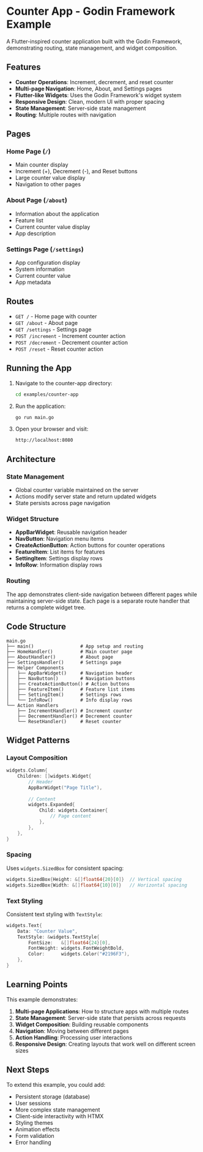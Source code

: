 # Counter App - Godin Framework Example

A Flutter-inspired counter application built with the Godin Framework, demonstrating routing, state management, and widget composition.

## Features

- **Counter Operations**: Increment, decrement, and reset counter
- **Multi-page Navigation**: Home, About, and Settings pages
- **Flutter-like Widgets**: Uses the Godin Framework's widget system
- **Responsive Design**: Clean, modern UI with proper spacing
- **State Management**: Server-side state management
- **Routing**: Multiple routes with navigation

## Pages

### Home Page (`/`)
- Main counter display
- Increment (+), Decrement (-), and Reset buttons
- Large counter value display
- Navigation to other pages

### About Page (`/about`)
- Information about the application
- Feature list
- Current counter value display
- App description

### Settings Page (`/settings`)
- App configuration display
- System information
- Current counter value
- App metadata

## Routes

- `GET /` - Home page with counter
- `GET /about` - About page
- `GET /settings` - Settings page
- `POST /increment` - Increment counter action
- `POST /decrement` - Decrement counter action
- `POST /reset` - Reset counter action

## Running the App

1. Navigate to the counter-app directory:
   ```bash
   cd examples/counter-app
   ```

2. Run the application:
   ```bash
   go run main.go
   ```

3. Open your browser and visit:
   ```
   http://localhost:8080
   ```

## Architecture

### State Management
- Global counter variable maintained on the server
- Actions modify server state and return updated widgets
- State persists across page navigation

### Widget Structure
- **AppBarWidget**: Reusable navigation header
- **NavButton**: Navigation menu items
- **CreateActionButton**: Action buttons for counter operations
- **FeatureItem**: List items for features
- **SettingItem**: Settings display rows
- **InfoRow**: Information display rows

### Routing
The app demonstrates client-side navigation between different pages while maintaining server-side state. Each page is a separate route handler that returns a complete widget tree.

## Code Structure

```
main.go
├── main()                 # App setup and routing
├── HomeHandler()          # Main counter page
├── AboutHandler()         # About page
├── SettingsHandler()      # Settings page
├── Helper Components
│   ├── AppBarWidget()     # Navigation header
│   ├── NavButton()        # Navigation buttons
│   ├── CreateActionButton() # Action buttons
│   ├── FeatureItem()      # Feature list items
│   ├── SettingItem()      # Settings rows
│   └── InfoRow()          # Info display rows
└── Action Handlers
    ├── IncrementHandler() # Increment counter
    ├── DecrementHandler() # Decrement counter
    └── ResetHandler()     # Reset counter
```

## Widget Patterns

### Layout Composition
```go
widgets.Column{
    Children: []widgets.Widget{
        // Header
        AppBarWidget("Page Title"),
        
        // Content
        widgets.Expanded{
            Child: widgets.Container{
                // Page content
            },
        },
    },
}
```

### Spacing
Uses `widgets.SizedBox` for consistent spacing:
```go
widgets.SizedBox{Height: &[]float64{20}[0]}  // Vertical spacing
widgets.SizedBox{Width: &[]float64{10}[0]}   // Horizontal spacing
```

### Text Styling
Consistent text styling with `TextStyle`:
```go
widgets.Text{
    Data: "Counter Value",
    TextStyle: &widgets.TextStyle{
        FontSize:   &[]float64{24}[0],
        FontWeight: widgets.FontWeightBold,
        Color:      widgets.Color("#2196F3"),
    },
}
```

## Learning Points

This example demonstrates:

1. **Multi-page Applications**: How to structure apps with multiple routes
2. **State Management**: Server-side state that persists across requests
3. **Widget Composition**: Building reusable components
4. **Navigation**: Moving between different pages
5. **Action Handling**: Processing user interactions
6. **Responsive Design**: Creating layouts that work well on different screen sizes

## Next Steps

To extend this example, you could add:

- Persistent storage (database)
- User sessions
- More complex state management
- Client-side interactivity with HTMX
- Styling themes
- Animation effects
- Form validation
- Error handling
